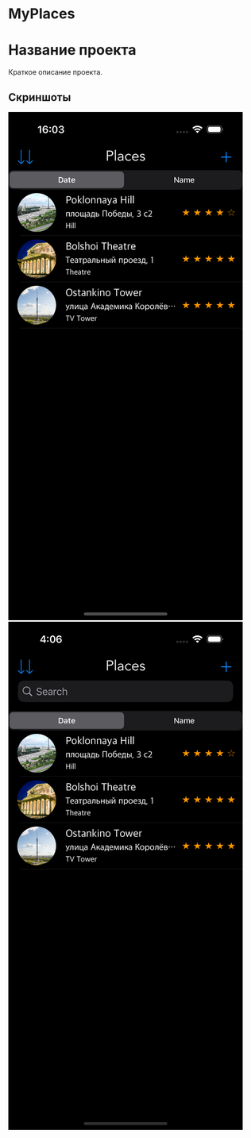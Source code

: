 # MyPlaces

# Название проекта

Краткое описание проекта.

## Скриншоты

![Скриншот 1](screenshots/1.png)
![Скриншот 2](screenshots/2.png)
